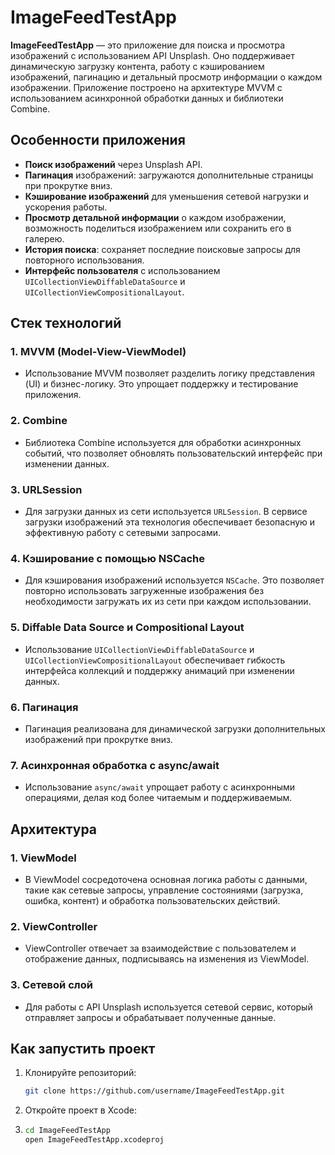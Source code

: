 # ImageFeedTestApp

**ImageFeedTestApp** — это приложение для поиска и просмотра изображений с использованием API Unsplash. Оно поддерживает динамическую загрузку контента, работу с кэшированием изображений, пагинацию и детальный просмотр информации о каждом изображении. Приложение построено на архитектуре MVVM с использованием асинхронной обработки данных и библиотеки Combine.

## Особенности приложения

- **Поиск изображений** через Unsplash API.
- **Пагинация** изображений: загружаются дополнительные страницы при прокрутке вниз.
- **Кэширование изображений** для уменьшения сетевой нагрузки и ускорения работы.
- **Просмотр детальной информации** о каждом изображении, возможность поделиться изображением или сохранить его в галерею.
- **История поиска**: сохраняет последние поисковые запросы для повторного использования.
- **Интерфейс пользователя** с использованием `UICollectionViewDiffableDataSource` и `UICollectionViewCompositionalLayout`.

## Стек технологий

### 1. **MVVM (Model-View-ViewModel)**
   - Использование MVVM позволяет разделить логику представления (UI) и бизнес-логику. Это упрощает поддержку и тестирование приложения.

### 2. **Combine**
   - Библиотека Combine используется для обработки асинхронных событий, что позволяет обновлять пользовательский интерфейс при изменении данных.

### 3. **URLSession**
   - Для загрузки данных из сети используется `URLSession`. В сервисе загрузки изображений эта технология обеспечивает безопасную и эффективную работу с сетевыми запросами.

### 4. **Кэширование с помощью NSCache**
   - Для кэширования изображений используется `NSCache`. Это позволяет повторно использовать загруженные изображения без необходимости загружать их из сети при каждом использовании.

### 5. **Diffable Data Source и Compositional Layout**
   - Использование `UICollectionViewDiffableDataSource` и `UICollectionViewCompositionalLayout` обеспечивает гибкость интерфейса коллекций и поддержку анимаций при изменении данных.

### 6. **Пагинация**
   - Пагинация реализована для динамической загрузки дополнительных изображений при прокрутке вниз.

### 7. **Асинхронная обработка с async/await**
   - Использование `async/await` упрощает работу с асинхронными операциями, делая код более читаемым и поддерживаемым.

## Архитектура

### 1. **ViewModel**
   - В ViewModel сосредоточена основная логика работы с данными, такие как сетевые запросы, управление состояниями (загрузка, ошибка, контент) и обработка пользовательских действий.

### 2. **ViewController**
   - ViewController отвечает за взаимодействие с пользователем и отображение данных, подписываясь на изменения из ViewModel.

### 3. **Сетевой слой**
   - Для работы с API Unsplash используется сетевой сервис, который отправляет запросы и обрабатывает полученные данные.

## Как запустить проект

1. Клонируйте репозиторий:

   ```bash
   git clone https://github.com/username/ImageFeedTestApp.git

2. Откройте проект в Xcode:
3. 
   ```bash
   cd ImageFeedTestApp
   open ImageFeedTestApp.xcodeproj
